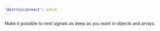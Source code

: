 ```yaml
---
'@astrojs/preact': patch
---
```


Make it possible to nest signals as deep as you want in objects and arrays.
